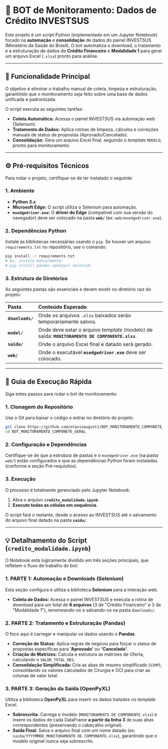 # 🤖 BOT de Monitoramento: Dados de Crédito INVESTSUS

Este projeto é um *script* Python (implementado em um Jupyter Notebook) focado na **automação** e **consolidação** de dados do painel INVESTSUS (Ministério da Saúde do Brasil). O bot automatiza o *download*, o tratamento e a estruturação de dados de **Crédito Financeiro** e **Modalidade 1** para gerar um arquivo Excel (`.xlsx`) pronto para análise.

-----

## 🎯 Funcionalidade Principal

O objetivo é eliminar o trabalho manual de coleta, limpeza e estruturação, garantindo que o monitoramento seja feito sobre uma base de dados unificada e padronizada.

O script executa as seguintes tarefas:

  * **Coleta Automática:** Acessa o painel INVESTSUS via automação web (Selenium).
  * **Tratamento de Dados:** Aplica rotinas de limpeza, cálculos e correções manuais de status de propostas (Aprovado/Cancelado).
  * **Consolidação:** Gera um arquivo Excel final, seguindo o *template* `MODELO`, pronto para monitoramento.

-----

## ⚙️ Pré-requisitos Técnicos

Para rodar o projeto, certifique-se de ter instalado o seguinte:

### 1\. Ambiente

  * **Python 3.x**
  * **Microsoft Edge:** O script utiliza o Selenium para automação.
  * **`msedgedriver.exe`:** O **driver do Edge** (compatível com sua versão do navegador) deve ser colocado na pasta **`web/`** (ex: `web/msedgedriver.exe`).

### 2\. Dependências Python

Instale as bibliotecas necessárias usando o `pip`. Se houver um arquivo `requirements.txt` no repositório, use o comando:

```bash
pip install -r requirements.txt
# Ou, instale manualmente:
# pip install pandas openpyxl selenium
```

### 3\. Estrutura de Diretórios

As seguintes pastas são essenciais e devem existir no diretório raiz do projeto:

| Pasta | Conteúdo Esperado |
| :--- | :--- |
| **`downloads/`** | Onde os arquivos `.xlsx` baixados serão temporariamente salvos. |
| **`model/`** | Onde deve estar o arquivo *template* (modelo) de saída: **`MONITORAMENTO DE COMPONENTE.xlsx`**. |
| **`saida/`** | Onde o arquivo Excel final e datado será gerado. |
| **`web/`** | Onde o executável **`msedgedriver.exe`** deve ser colocado. |

-----

## 🚀 Guia de Execução Rápida

Siga estes passos para rodar o bot de monitoramento:

### 1\. Clonagem do Repositório

Use o Git para baixar o código e entrar no diretório do projeto:

```bash
git clone https://github.com/otavioaugust1/BOT_MONITORAMENTO_COMPONETE_GERAL
cd BOT_MONITORAMENTO_COMPONETE_GERAL
```

### 2\. Configuração e Dependências

Certifique-se de que a estrutura de pastas e o `msedgedriver.exe` (na pasta `web/`) estão configurados e que as dependências Python foram instaladas (conforme a seção Pré-requisitos).

### 3\. Execução

O processo é totalmente gerenciado pelo Jupyter Notebook:

1.  Abra o arquivo **`credito_modalidade.ipynb`**.
2.  **Execute todas as células em sequência.**

O script fará o restante, desde o acesso ao INVESTSUS até o salvamento do arquivo final datado na pasta **`saida/`**.

-----

## 💡 Detalhamento do Script (`credito_modalidade.ipynb`)

O Notebook está logicamente dividido em três seções principais, que refletem o fluxo de trabalho do bot:

### 1\. PARTE 1: Automação e Downloads (Selenium)

Esta seção configura e utiliza a biblioteca **Selenium** para a interação web.

  * **Coleta de Dados:** Acessa o painel INVESTSUS e executa a rotina de *download* para um total de **6 arquivos** (3 de "Crédito Financeiro" e 3 de "Modalidade 1"), renomeando-os e salvando-os na pasta `downloads/`.

### 2\. PARTE 2: Tratamento e Estruturação (Pandas)

O foco aqui é carregar e manipular os dados usando o **Pandas**.

  * **Correção de Status:** Aplica regras de negócio para forçar o status de propostas específicas para **'Aprovado'** ou **'Cancelado'**.
  * **Criação de Matrizes:** Calcula e estrutura as matrizes de Oferta, calculando o `VALOR_TOTAL_MES`.
  * **Consolidação Simplificada:** Cria as abas de resumo simplificado (`SIMP`), consolidando os valores calculados de Cirurgia e OCI para criar as colunas de valor total.

### 3\. PARTE 3: Geração da Saída (OpenPyXL)

Utiliza a biblioteca **OpenPyXL** para inserir os dados tratados no *template* Excel.

  * **Sobrescrita:** Carrega o modelo (`MONITORAMENTO DE COMPONENTE.xlsx`) e insere os dados de cada DataFrame **a partir da linha 3** de suas abas correspondentes (preservando o cabeçalho original).
  * **Saída Final:** Salva o arquivo final com um nome datado (ex: `saida/YYYYMMDD_MONITORAMENTO DE COMPONENTE.xlsx`), garantindo que o modelo original nunca seja sobrescrito.